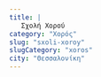 ```yaml
---
title: |
   Σχολή Χορού
category: "Χορός"
slug: "sxoli-xoroy"
slugCategory: "xoros"
city: "Θεσσαλονίκη"
---
```


